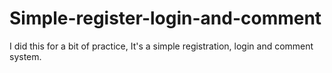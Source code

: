 Simple-register-login-and-comment
=================================

I did this for a bit of practice, It's a simple registration, login and comment system.
